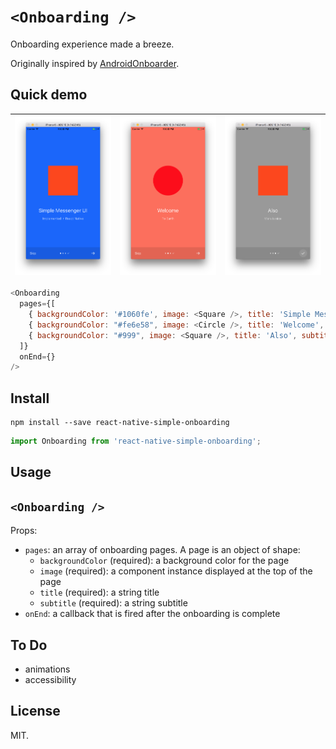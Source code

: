 # `<Onboarding />`

Onboarding experience made a breeze.

Originally inspired by [AndroidOnboarder](https://github.com/chyrta/AndroidOnboarder).

## Quick demo

| ![](images/1.png) | ![](images/2.png) | ![](images/3.png) |
| --- | --- | --- |

```javascript
<Onboarding
  pages={[
    { backgroundColor: '#1060fe', image: <Square />, title: 'Simple Messenger UI', subtitle: 'Implemented in React Native' },
    { backgroundColor: "#fe6e58", image: <Circle />, title: 'Welcome', subtitle: 'To Earth' },
    { backgroundColor: "#999", image: <Square />, title: 'Also', subtitle: 'Mars is nice' },
  ]}
  onEnd={}
/>
```

## Install

```
npm install --save react-native-simple-onboarding
```

```javascript
import Onboarding from 'react-native-simple-onboarding';
```

## Usage

## `<Onboarding />`

Props:

* `pages`: an array of onboarding pages. A page is an object of shape:
  * `backgroundColor` (required): a background color for the page
  * `image` (required): a component instance displayed at the top of the page
  * `title` (required): a string title
  * `subtitle` (required): a string subtitle
* `onEnd`: a callback that is fired after the onboarding is complete

## To Do

* animations
* accessibility

## License

MIT.
